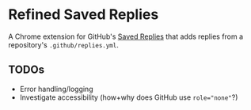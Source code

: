 # Refined Saved Replies

A Chrome extension for GitHub's [Saved Replies](https://docs.github.com/en/get-started/writing-on-github/working-with-saved-replies/using-saved-replies) that adds replies from a repository's `.github/replies.yml`.

## TODOs

- Error handling/logging
- Investigate accessibility (how+why does GitHub use `role="none"`?)
